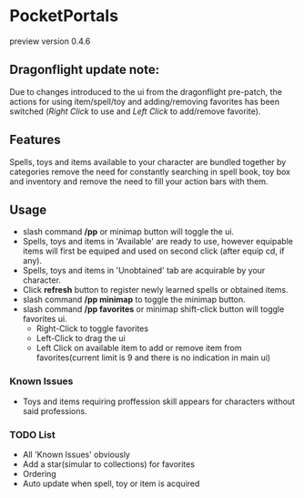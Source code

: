 # PocketPortals
preview version 0.4.6

## Dragonflight update note:
Due to changes introduced to the ui from the dragonflight pre-patch, the actions for using item/spell/toy and adding/removing favorites has been switched (_Right Click_ to use and _Left Click_ to add/remove favorite).

## Features
Spells, toys and items available to your character are bundled together by categories remove the need for constantly searching in spell book, toy box and inventory and remove the need to fill your action bars with them.

## Usage
* slash command **/pp** or minimap button will toggle the ui.
* Spells, toys and items in 'Available' are ready to use, however equipable items will first be equiped and used on second click (after equip cd, if any).
* Spells, toys and items in 'Unobtained' tab are acquirable by your character.
* Click **refresh** button to register newly learned spells or obtained items.
* slash command **/pp minimap** to toggle the minimap button.
* slash command **/pp favorites** or minimap shift-click button will toggle favorites ui.
    * Right-Click to toggle favorites
    * Left-Click to drag the ui
    * Left Click on available item to add or remove item from favorites(current limit is 9 and there is no indication in main ui)

### Known Issues
* Toys and items requiring proffession skill appears for characters without said professions.

### TODO List
* All 'Known Issues' obviously
* Add a star(simular to collections) for favorites
* Ordering
* Auto update when spell, toy or item is acquired
